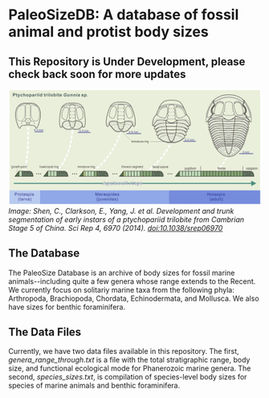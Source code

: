 # PaleoSizeDB: A database of fossil animal and protist body sizes

## This Repository is Under Development, please check back soon for more updates
![Development and trunk segmentation of Gunnia sp. Figure 7 from Shen et al. 2014](img/trilodevelopment.png)
*Image: Shen, C., Clarkson, E., Yang, J. et al. Development and trunk segmentation of early instars of a ptychopariid trilobite from Cambrian Stage 5 of China. Sci Rep 4, 6970 (2014). [doi:10.1038/srep06970](https://doi.org/10.1038/srep06970/)*

## The Database

The PaleoSize Database is an archive of body sizes for fossil marine animals--including quite a few genera whose range extends to the Recent. We currently focus on solitariy marine taxa from the following phyla: Arthropoda, Brachiopoda, Chordata, Echinodermata, and Mollusca. We also have sizes for benthic foraminifera. 

## The Data Files

Currently, we have two data files available in this repository. The first, *genera_range_through.txt* is a file with the total stratigraphic range, body size, and functional ecological mode for Phanerozoic marine genera. The second, *species_sizes.txt*, is compilation of species-level body sizes for species of marine animals and benthic foraminifera.